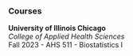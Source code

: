 ### Courses

**University of Illinois Chicago** \
*College of Applied Health Sciences*\
Fall 2023 - AHS 511 - Biostatistics I

